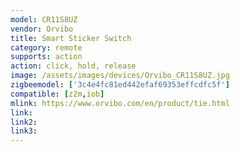 ```yaml
---
model: CR11S8UZ
vendor: Orvibo
title: Smart Sticker Switch
category: remote
supports: action
action: click, hold, release
image: /assets/images/devices/Orvibo_CR11S8UZ.jpg
zigbeemodel: ['3c4e4fc81ed442efaf69353effcdfc5f']
compatible: [z2m,iob]
mlink: https://www.orvibo.com/en/product/tie.html
link: 
link2: 
link3: 
---
```

